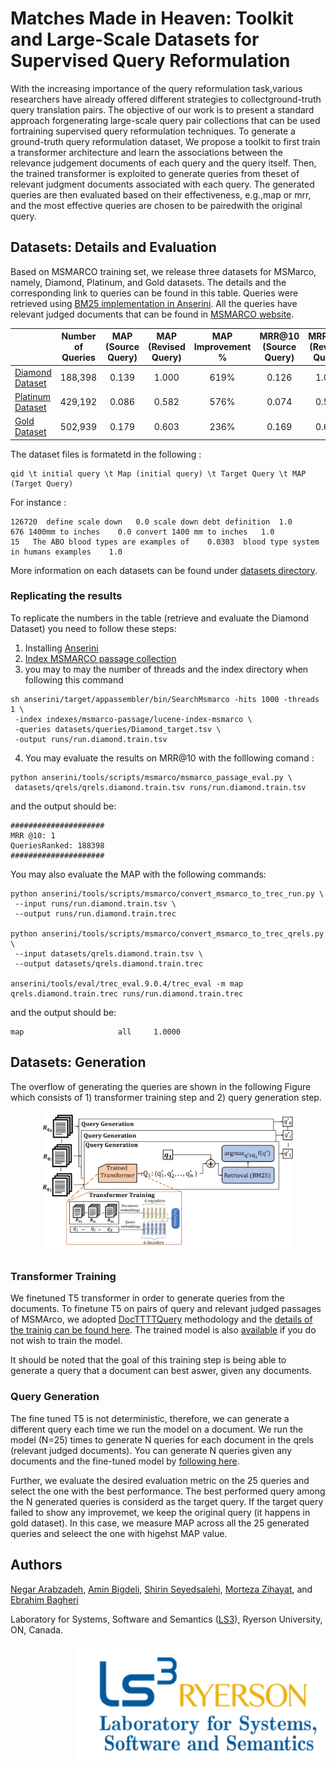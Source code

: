 # Matches Made in Heaven: Toolkit and Large-Scale Datasets for Supervised Query Reformulation

With the increasing importance of the query reformulation task,various researchers have already offered different strategies to collectground-truth query translation pairs. The objective of our work is to present a standard approach forgenerating large-scale query pair collections that can be used fortraining supervised query reformulation techniques. To generate a ground-truth query reformulation dataset, We propose a toolkit to first train a transformer architecture and learn the associations between the relevance judgement documents of each query and the query itself. Then, the trained transformer is exploited to generate queries from theset of relevant judgment documents associated with each query. The generated queries are then evaluated based on their effectiveness, e.g.,map or mrr, and the most effective queries are chosen to be pairedwith the original query. 

## Datasets: Details and Evaluation

 Based on MSMARCO training set, we release three datasets for MSMarco, namely, Diamond, Platinum, and Gold datasets. The details and the corresponding link to queries can be found in this table. Queries were retrieved using [BM25 implementation in Anserini](https://github.com/castorini/anserini/blob/master/docs/experiments-msmarco-passage.md). All the queries have relevant judged documents that can be found in [MSMARCO website](https://microsoft.github.io/msmarco/). 


|                           | Number of Queries | MAP (Source Query) | MAP (Revised Query) | MAP Improvement % | MRR@10 (Source Query) | MRR@10 (Revised Query) | MRR@10 Improvement % |
|---------------------------|:-----------------:|:------------------:|:-------------------:|:-----------------:|:---------------------:|:----------------------:|:--------------------:|
| [Diamond Dataset](https://github.com/Narabzad/msmarco-query-reformulation/blob/main/datasets/queries/diamond.tsv)  |      188,398      |        0.139       |        1.000        |       619\%       |         0.126         |          1.000         |         690\%        |
| [Platinum Dataset](https://github.com/Narabzad/msmarco-query-reformulation/blob/main/datasets/queries/platinum.tsv)|      429,192      |        0.086       |        0.582        |       576\%       |         0.074         |          0.593         |         693\%        |
| [Gold Dataset](https://github.com/Narabzad/msmarco-query-reformulation/blob/main/datasets/queries/gold.tsv)    |      502,939      |        0.179       |        0.603        |       236\%       |         0.169         |          0.612         |         260\%        |
 
 The dataset files is formatetd in the following : 
```
qid \t initial query \t Map (initial query) \t Target Query \t MAP (Target Query)

```
For instance :
```
126720	define scale down	0.0	scale down debt definition	1.0
676	1400mm to inches	0.0	convert 1400 mm to inches	1.0
15	 The ABO blood types are examples of	0.0303	blood type system in humans examples	1.0
```

More information on each datasets can be found under [datasets directory](https://github.com/Narabzad/msmarco-query-reformulation/blob/main/datasets/).
 ### Replicating the results
 
To replicate the numbers in the table (retrieve and evaluate the Diamond Dataset) you need to follow these steps: 

1. Installing [Anserini](https://github.com/castorini/anserini)
2. [Index MSMARCO passage collection](https://github.com/castorini/anserini/blob/master/docs/experiments-msmarco-passage.md#data-prep)
3. you may to may the number of threads and the index directory when following this command
```
sh anserini/target/appassembler/bin/SearchMsmarco -hits 1000 -threads 1 \
 -index indexes/msmarco-passage/lucene-index-msmarco \
 -queries datasets/queries/Diamond_target.tsv \
 -output runs/run.diamond.train.tsv
```
4. You may evaluate the results on MRR@10 with the folllowing comand :
```
python anserini/tools/scripts/msmarco/msmarco_passage_eval.py \
 datasets/qrels/qrels.diamond.train.tsv runs/run.diamond.train.tsv
```
and the output should be:
```
#####################
MRR @10: 1
QueriesRanked: 188398 
#####################
```

 You may also evaluate the MAP with the following commands:
```
python anserini/tools/scripts/msmarco/convert_msmarco_to_trec_run.py \
 --input runs/run.diamond.train.tsv \
 --output runs/run.diamond.train.trec

python anserini/tools/scripts/msmarco/convert_msmarco_to_trec_qrels.py \
 --input datasets/qrels.diamond.train.tsv \
 --output datasets/qrels.diamond.train.trec
 
anserini/tools/eval/trec_eval.9.0.4/trec_eval -m map qrels.diamond.train.trec runs/run.diamond.train.trec
```
and the output should be:

``` 
map                     all     1.0000
 ```

## Datasets: Generation

The overflow of generating the queries are shown in the following Figure which consists of 1) transformer training step and 2) query generation step. 
<p align="center">
    <img src="./workflow.PNG", width="400", alt="Workflow Diagram">
</p>

### Transformer Training 
We finetuned T5 transformer in order to generate queries from the documents. To finetune T5 on pairs of query and relevant judged passages of MSMArco, we adopted [DocTTTTQuery](https://github.com/castorini/docTTTTTquery) methodology and the [details of the trainig can be found here](https://github.com/castorini/docTTTTTquery#learning-a-new-prediction-model-t5-training-with-tensorflow).
The trained model is also [available](https://git.uwaterloo.ca/jimmylin/doc2query-data/raw/master/T5-passage/t5-base.zip) if you do not wish to train the model.

It should be noted that the goal of this training step is being able to  generate  a query that a document can best aswer, given any documents.

### Query Generation

The fine tuned T5 is not deterministic, therefore, we can generate a different query each time we run the model on a document. We run the model (N=25) times to generate N queries for each document in the qrels (relevant judged documents). You can generate N queries given any documents and the fine-tuned model by [following here](https://github.com/castorini/docTTTTTquery#predicting-queries-from-documents-t5-inference-with-tensorflow). 

Further, we evaluate the desired evaluation metric on the 25 queries and select the one with the best performance. The best performed query among the N generated queries is considerd as the target query. If the target query failed to show any improvemet, we keep the original query (it happens in gold dataset). 
In this case, we measure MAP across all the 25 generated queries and seleect the one with higehst MAP value.

## Authors
[Negar Arabzadeh](https://github.com/Narabzad), [Amin Bigdeli](https://github.com/aminbigdeli), [Shirin Seyedsalehi](https://www.linkedin.com/in/shirin-seyedsalehi/?originalSubdomain=ir), [Morteza Zihayat](https://www.ryerson.ca/information-technology-management/faculty-research/morteza-zihayat/), and [Ebrahim Bagheri](https://www.ee.ryerson.ca/~bagheri/)


Laboratory for Systems, Software and Semantics ([LS3](http://ls3.rnet.ryerson.ca/)), Ryerson University, ON, Canada.</sup>
<p align="right">
    <img src="./ls3.PNG", width="400", alt="Ls3 logo">
</p>

